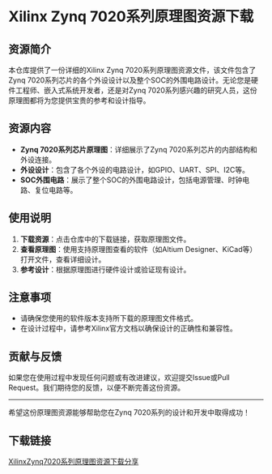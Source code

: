 # Xilinx Zynq 7020系列原理图资源下载

## 资源简介

本仓库提供了一份详细的Xilinx Zynq 7020系列原理图资源文件，该文件包含了Zynq 7020系列芯片的各个外设设计以及整个SOC的外围电路设计。无论您是硬件工程师、嵌入式系统开发者，还是对Zynq 7020系列感兴趣的研究人员，这份原理图都将为您提供宝贵的参考和设计指导。

## 资源内容

- **Zynq 7020系列芯片原理图**：详细展示了Zynq 7020系列芯片的内部结构和外设连接。
- **外设设计**：包含了各个外设的电路设计，如GPIO、UART、SPI、I2C等。
- **SOC外围电路**：展示了整个SOC的外围电路设计，包括电源管理、时钟电路、复位电路等。

## 使用说明

1. **下载资源**：点击仓库中的下载链接，获取原理图文件。
2. **查看原理图**：使用支持原理图查看的软件（如Altium Designer、KiCad等）打开文件，查看详细设计。
3. **参考设计**：根据原理图进行硬件设计或验证现有设计。

## 注意事项

- 请确保您使用的软件版本支持所下载的原理图文件格式。
- 在设计过程中，请参考Xilinx官方文档以确保设计的正确性和兼容性。

## 贡献与反馈

如果您在使用过程中发现任何问题或有改进建议，欢迎提交Issue或Pull Request。我们期待您的反馈，以便不断完善这份资源。

---

希望这份原理图资源能够帮助您在Zynq 7020系列的设计和开发中取得成功！

## 下载链接

[XilinxZynq7020系列原理图资源下载分享](https://pan.quark.cn/s/f256048663a7)
